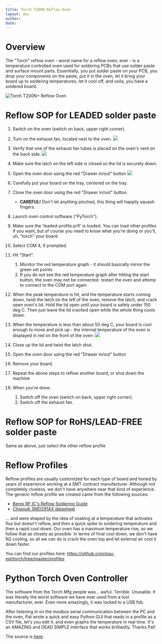 ```yaml
---
title: Torch T200N Reflow Oven
layout: doc
author: 
date: 
---
```


# Overview

The "Torch" reflow oven - worst name for a reflow oven, ever - is a temperature controlled oven used for soldering PCBs that use solder paste and surface mount parts. Essentially, you put solder paste on your PCB, you drop your components on the paste, put it in the oven, let it bring your board up to soldering temperatures, let it cool off, and voila, you have a soldered board.

![Torch T200N+ Reflow Oven](img/Torch_ovenClosed_24C.JPG)

# Reflow SOP for LEADED solder paste

1. Switch on the oven (switch on back, upper right corner).

1. Turn on the exhaust fan, located next to the oven.
![](img/Soldering_exhaustFan_on.JPG)

1. Verify that one of the exhaust fan tubes is placed on the oven's vent on the back side.
![](img/Torch_exhaustSetup.JPG)

1. Make sure the latch on the left side is closed so the lid is securely down.

1. Open the oven door using the red "Drawer in/out" button
![](img/Torch_ovenOpened_70C.JPG)

1. Carefully put your board on the tray, centered on the tray.

1. Close the oven door using the red "Drawer in/out" button
   - **CAREFUL!** Don't let anything pinched, this thing will happily squash fingers.

1. Launch oven control software ("PyTorch").

1. Make sure the 'leaded-profile.prfl' is loaded. You can load other profiles if you want, but of course you need to know what you're doing or you'll, uh, "torch" your board.

1. Select COM 4, if prompted.

1. Hit "Start".
   1. Monitor the red temperature graph - it should basically mirror the green set points.
   1. If you do not see the red temperature graph after hitting the start button, the oven may not be connected. restart the oven and      attemp to connect to the COM port again

1. When the peak temperature is hit, and the temperature starts coming down, twist the latch on the left of the oven, remove the latch, and crack open oven's lid. Hold the lid open until your board is safely under 150 deg C. Then just leave the lid cracked open while the whole thing cools down.

1. When the temperature is less than about 50 deg C, your board is cool enough to move and pick up - the internal temperature of the oven is displayed in red on the front of the oven:
![](img/Torch_ovenClosed_70C.JPG)

1. Close up the lid and twist the latch shut.

1. Open the oven door using the red "Drawer in/out" button

1. Remove your board.

1. Repeat the above steps to reflow another board, or shut down the machine

1. When you're done:
   1. Switch off the oven (switch on back, upper right corner).
   1. Switch off the exhaust fan.

# Reflow SOP for RoHS/LEAD-FREE solder paste

Same as above, just select the other reflow profile 

# Reflow Profiles

Reflow profiles are usually customized for each type of board and honed by years of experience working at a SMT contract manufacturer. Although not completely clueless, we don't have anywhere near that kind of experience. The generic reflow profile we created came from the following sources:

- [Berex RF IC's Reflow Soldering Guide](http://www.berex.com/Products/Documents/Guides/BeRex-Reflow_Soldering_Guide_for_Surface_Mount_Device.pdf)
- [Chipquik SMD291AX datasheet](http://media.digikey.com/pdf/Data%20Sheets/Chip%20Quik%20PDFs/SMD291AX.pdf)

... and were shaped by the idea of soaking at a temperature that activates flux but doesn't reflow, and then a quick spike to soldering temperature and then a rapid cool down. Our oven has a maximum temperature rise, so we follow that as closely as possible. In terms of final cool down, we don't have N2 cooling, so all we can do is crack the oven top and let external air cool it down faster.

You can find our profiles here: <https://github.com/psu-epl/torch/tree/master/profiles>

# Python Torch Oven Controller

The software from the Torch Mfg people was... awful. Terrible. Unusable. It was literally the worst software we have ever used from a tool manufacturer, ever. Even more amazingly, it was locked to a USB fob.

After listening in on the modbus serial communication between the PC and the oven, Pat wrote a quick and easy Python GUI that reads in a profile as a CSV file, let's you edit it, and even graphs the temperature in real time. It's an AMAZING and DEAD SIMPLE interface that works brilliantly. Thanks Pat!

The source is [here](https://github.com/psu-epl/torch).


